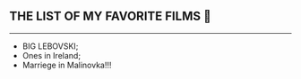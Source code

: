 ## THE LIST OF MY FAVORITE FILMS 🎥
***

 - BIG LEBOVSKI;
 - Ones in Ireland;
 - Marriege in Malinovka!!!